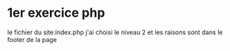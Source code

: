 # 1er exercice php
le fichier du site:index.php
j'ai choisi le niveau 2 et les raisons sont dans le footer de la page